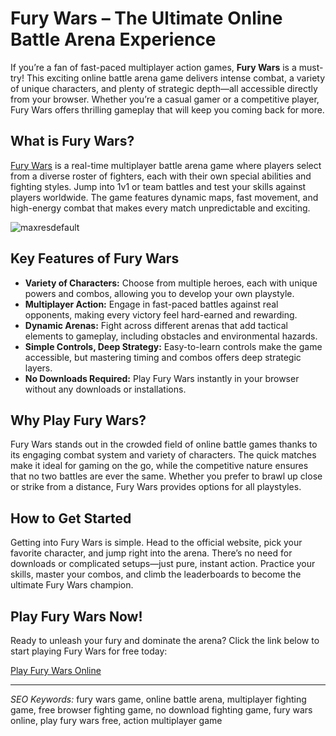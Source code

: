 <h1>Fury Wars – The Ultimate Online Battle Arena Experience</h1>

<p>If you’re a fan of fast-paced multiplayer action games, <strong>Fury Wars</strong> is a must-try! This exciting online battle arena game delivers intense combat, a variety of unique characters, and plenty of strategic depth—all accessible directly from your browser. Whether you’re a casual gamer or a competitive player, Fury Wars offers thrilling gameplay that will keep you coming back for more.</p>

<h2>What is Fury Wars?</h2>

<p><a href="https://doodle-jump.co/fury-wars">Fury Wars</a> is a real-time multiplayer battle arena game where players select from a diverse roster of fighters, each with their own special abilities and fighting styles. Jump into 1v1 or team battles and test your skills against players worldwide. The game features dynamic maps, fast movement, and high-energy combat that makes every match unpredictable and exciting.</p>

![maxresdefault](https://github.com/user-attachments/assets/ce25561a-28bb-4b97-9291-77d1c9724cb5)

<h2>Key Features of Fury Wars</h2>

<ul>
  <li><strong>Variety of Characters:</strong> Choose from multiple heroes, each with unique powers and combos, allowing you to develop your own playstyle.</li>
  <li><strong>Multiplayer Action:</strong> Engage in fast-paced battles against real opponents, making every victory feel hard-earned and rewarding.</li>
  <li><strong>Dynamic Arenas:</strong> Fight across different arenas that add tactical elements to gameplay, including obstacles and environmental hazards.</li>
  <li><strong>Simple Controls, Deep Strategy:</strong> Easy-to-learn controls make the game accessible, but mastering timing and combos offers deep strategic layers.</li>
  <li><strong>No Downloads Required:</strong> Play Fury Wars instantly in your browser without any downloads or installations.</li>
</ul>

<h2>Why Play Fury Wars?</h2>

<p>Fury Wars stands out in the crowded field of online battle games thanks to its engaging combat system and variety of characters. The quick matches make it ideal for gaming on the go, while the competitive nature ensures that no two battles are ever the same. Whether you prefer to brawl up close or strike from a distance, Fury Wars provides options for all playstyles.</p>

<h2>How to Get Started</h2>

<p>Getting into Fury Wars is simple. Head to the official website, pick your favorite character, and jump right into the arena. There’s no need for downloads or complicated setups—just pure, instant action. Practice your skills, master your combos, and climb the leaderboards to become the ultimate Fury Wars champion.</p>

<h2>Play Fury Wars Now!</h2>

<p>Ready to unleash your fury and dominate the arena? Click the link below to start playing Fury Wars for free today:</p>

<p><a href="https://doodle-jump.co/fury-wars" target="_blank" rel="noopener noreferrer">Play Fury Wars Online</a></p>

---

<p><em>SEO Keywords:</em> fury wars game, online battle arena, multiplayer fighting game, free browser fighting game, no download fighting game, fury wars online, play fury wars free, action multiplayer game</p>
